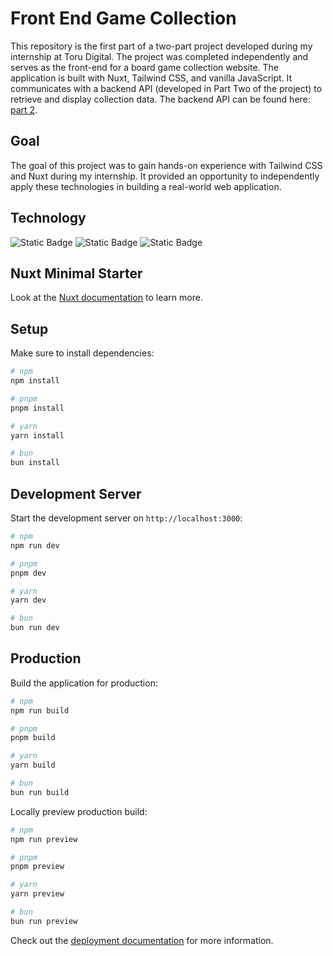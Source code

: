 # Front End Game Collection
This repository is the first part of a two-part project developed during my internship at Toru Digital. The project was completed independently and serves as the front-end for a board game collection website.
The application is built with Nuxt, Tailwind CSS, and vanilla JavaScript. It communicates with a backend API (developed in Part Two of the project) to retrieve and display collection data. The backend API can be found here: [part 2](https://github.com/GeorgeFinch1234/Collectionbackend).
## Goal
The goal of this project was to gain hands-on experience with Tailwind CSS and Nuxt during my internship. It provided an opportunity to independently apply these technologies in building a real-world web application.
## Technology 
![Static Badge](https://img.shields.io/badge/javascript-blue)
![Static Badge](https://img.shields.io/badge/tailwind-blue)
![Static Badge](https://img.shields.io/badge/nuxt-green)





## Nuxt Minimal Starter

Look at the [Nuxt documentation](https://nuxt.com/docs/getting-started/introduction) to learn more.

## Setup

Make sure to install dependencies:

```bash
# npm
npm install

# pnpm
pnpm install

# yarn
yarn install

# bun
bun install
```

## Development Server

Start the development server on `http://localhost:3000`:

```bash
# npm
npm run dev

# pnpm
pnpm dev

# yarn
yarn dev

# bun
bun run dev
```

## Production

Build the application for production:

```bash
# npm
npm run build

# pnpm
pnpm build

# yarn
yarn build

# bun
bun run build
```

Locally preview production build:

```bash
# npm
npm run preview

# pnpm
pnpm preview

# yarn
yarn preview

# bun
bun run preview
```

Check out the [deployment documentation](https://nuxt.com/docs/getting-started/deployment) for more information.
